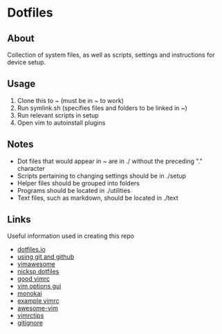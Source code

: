 # Dotfiles

## About

Collection of system files, as well as scripts, settings and instructions
for device setup.

## Usage

1. Clone this to ~ (must be in ~ to work)
2. Run symlink.sh (specifies files and folders to be linked in ~)
3. Run relevant scripts in setup
4. Open vim to autoinstall plugins

## Notes

- Dot files that would appear in ~ are in ./ without the preceding "." character
- Scripts pertaining to changing settings should be in ./setup
- Helper files should be grouped into folders
- Programs should be located in ./utilities
- Text files, such as markdown, should be located in ./text

## Links

Useful information used in creating this repo

- [dotfiles.io](https://dotfiles.github.io/)
- [using git and github](http://blog.smalleycreative.com/tutorials/using-git-and-github-to-manage-your-dotfiles/)
- [vimawesome](https://vimawesome.com/)
- [nicksp dotfiles](https://github.com/nicksp/dotfiles)
- [good vimrc](https://dougblack.io/words/a-good-vimrc.html)
- [vim options gui](http://apps.brrm.ru/vim-options/)
- [monokai](https://github.com/sickill/vim-monokai)
- [example vimrc](http://vim.wikia.com/wiki/Example_vimrc)
- [awesome-vim](https://github.com/akrawchyk/awesome-vim)
- [vimrctips](https://www.reddit.com/r/vim/wiki/vimrctips)
- [gitignore](https://www.gitignore.io/)

